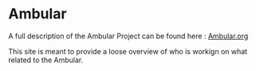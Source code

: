 # Ambular

A full description of the Ambular Project can be found here : <a href="http://ambular.org/"> Ambular.org </a>

This site is meant to provide a loose overview of who is workign on what related to the Ambular.
